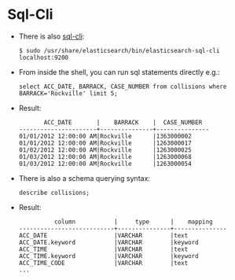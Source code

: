 # Sql-Cli

* There is also [sql-cli](https://www.elastic.co/guide/en/elasticsearch/reference/current/sql-cli.html):
  ```
  $ sudo /usr/share/elasticsearch/bin/elasticsearch-sql-cli localhost:9200
  ```
* From inside the shell, you can run sql statements directly e.g.:
  ```
  select ACC_DATE, BARRACK, CASE_NUMBER from collisions where BARRACK='Rockville' limit 5;
  ```
* Result:
  ```
         ACC_DATE       |    BARRACK    |  CASE_NUMBER  
  ----------------------+---------------+---------------
  01/01/2012 12:00:00 AM|Rockville      |1363000002     
  01/01/2012 12:00:00 AM|Rockville      |1263000017     
  01/02/2012 12:00:00 AM|Rockville      |1263000025     
  01/03/2012 12:00:00 AM|Rockville      |1263000068     
  01/03/2012 12:00:00 AM|Rockville      |1263000054
  ```
* There is also a schema querying syntax:
  ```
  describe collisions;
  ```
* Result:
  ```
            column           |     type      |    mapping    
  ---------------------------+---------------+---------------
  ACC_DATE                   |VARCHAR        |text           
  ACC_DATE.keyword           |VARCHAR        |keyword        
  ACC_TIME                   |VARCHAR        |text           
  ACC_TIME.keyword           |VARCHAR        |keyword        
  ACC_TIME_CODE              |VARCHAR        |text           
  ...
  ```



